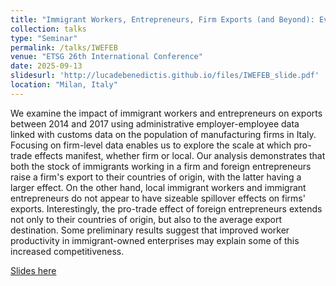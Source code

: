```yaml
---
title: "Immigrant Workers, Entrepreneurs, Firm Exports (and Beyond): Evidence from Italy"
collection: talks
type: "Seminar"
permalink: /talks/IWEFEB
venue: "ETSG 26th International Conference"
date: 2025-09-13
slidesurl: 'http://lucadebenedictis.github.io/files/IWEFEB_slide.pdf'
location: "Milan, Italy"
---
```

We examine the impact of immigrant workers and entrepreneurs on exports between 2014 and 2017 using administrative employer-employee data linked with customs data on the population of manufacturing firms in Italy. Focusing on firm-level data enables us to explore the scale at which pro-trade effects manifest, whether firm or local. Our analysis demonstrates that both the stock of immigrants working in a firm and foreign entrepreneurs raise a firm's export to their countries of origin, with the latter having a larger effect. On the other hand, local immigrant workers and immigrant entrepreneurs do not appear to have sizeable spillover effects on firms' exports. Interestingly, the pro-trade effect of foreign entrepreneurs extends not only to their countries of origin, but also to the average export destination. Some preliminary results suggest that improved worker productivity in immigrant-owned enterprises may explain some of this increased competitiveness.

[Slides here](http://lucadebenedictis.github.io/files/IWEFEB_Slides.pdf)
